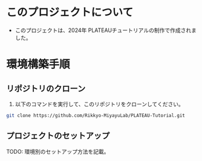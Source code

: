 # このプロジェクトについて
- このプロジェクトは、2024年 PLATEAUチュートリアルの制作で作成されました。

# 環境構築手順

## リポジトリのクローン
1. 以下のコマンドを実行して、このリポジトリをクローンしてください。
```bash
git clone https://github.com/Rikkyo-MiyayuLab/PLATEAU-Tutorial.git
```

## プロジェクトのセットアップ
TODO: 環境別のセットアップ方法を記載。
